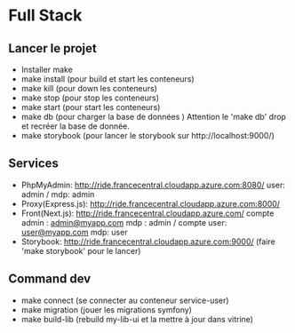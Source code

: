 # Full Stack
## Lancer le projet 
- Installer make
- make install (pour build et start les conteneurs)
- make kill (pour down les conteneurs)
- make stop (pour stop les conteneurs)
- make start (pour start les conteneurs)
- make db (pour charger la base de données )
Attention le 'make db' drop et recréer la base de donnée.
- make storybook (pour lancer le storybook sur http://localhost:9000/)

## Services
- PhpMyAdmin: http://ride.francecentral.cloudapp.azure.com:8080/ user: admin / mdp: admin
- Proxy(Express.js): http://ride.francecentral.cloudapp.azure.com:8000/
- Front(Next.js): http://ride.francecentral.cloudapp.azure.com/ compte admin : admin@myapp.com mdp : admin / compte user: user@myapp.com mdp: user 
- Storybook: http://ride.francecentral.cloudapp.azure.com:9000/ (faire 'make storybook' pour le lancer)

## Command dev
- make connect (se connecter au conteneur service-user)
- make migration (jouer les migrations symfony)
- make build-lib (rebuild my-lib-ui et la mettre à jour dans vitrine)
